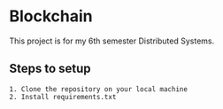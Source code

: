 # Blockchain
This project is for my 6th semester Distributed Systems.

## Steps to setup
    1. Clone the repository on your local machine
    2. Install requirements.txt